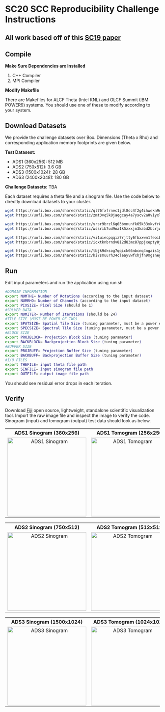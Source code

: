 # SC20 SCC Reproducibility Challenge Instructions

## All work based off of this [SC19 paper](http://impact.crhc.illinois.edu/Shared/Papers/MemXCT_SC19.pdf)

## Compile

**Make Sure Dependencies are Installed**

1. C++ Compiler
2. MPI Compiler

**Modify Makefile**

There are Makefiles for ALCF Theta (Intel KNL) and OLCF Summit (IBM POWER9) systems. You should use one of these to modify according to your system.

## Download Datasets

We provide the challenge datasets over Box. Dimensions (Theta x Rho) and corresponding application memory footprints are given below.

**Test Datasest:**

* ADS1 (360x256): 512 MB
* ADS2 (750x512): 3.6 GB
* ADS3 (1500x1024): 28 GB
* ADS3 (2400x2048): 180 GB

**Challenge Datasets:**
TBA

Each dataset requires a theta file and a sinogram file. Use the code below to directly download datasets to your cluster.

```bash
wget https://uofi.box.com/shared/static/ql76fxfrnec1jdl8dc4f2g4ihwekn9oj -O ADS1_theta.bin
wget https://uofi.box.com/shared/static/zmt3vq5k0jaqgcay4a7yscv2a0viyxlc -O ADS1_sinogram.bin

wget https://uofi.box.com/shared/static/yrsr9brzl6q03bmnunfk65k33ykvfr8o -O ADS2_theta.bin
wget https://uofi.box.com/shared/static/wssrib7ud9na1k5zxxjm3kabd2bcrjwu -O ADS2_sinogram.bin

wget https://uofi.box.com/shared/static/vi1uiecpqqiz7rjtty6fbxxwn1feoib0 -O ADS3_theta.bin
wget https://uofi.box.com/shared/static/icxtknbrndv8i2d83mc87ppjxepty8jz -O ADS3_sinogram.bin

wget https://uofi.box.com/shared/static/tbjk9dksog7qqick66nbcnq4ngais1yd -O ADS4_theta.bin
wget https://uofi.box.com/shared/static/ki7smuurh34cleayvwfxhjfn9mgsnega -O ADS4_sinogram.bin
```


## Run 

Edit input parameters and run the application using run.sh

```bash
#DOMAIN INFORMATION
export NUMTHE= Number of Rotations (according to the input dataset)
export NUMRHO= Number of Channels (according to the input dataset)
export PIXSIZE= Pixel Size (should be 1)
#SOLVER DATA
export NUMITER= Number of Iterations (should be 24)
#TILE SIZE (MUST BE POWER OF TWO)
export SPATSIZE= Spatial Tile Size (tuning parameter, must be a power of two)
export SPECSIZE= Spectral Tile Size (tuning parameter, must be a power of two)
#BLOCK SIZE
export PROJBLOCK= Projection Block Size (tuning parameter)
export BACKBLOCK= Backprojection Block Size (tuning parameter)
#BUFFER SIZE
export PROJBUFF= Projection Buffer Size (tuning parameter)
export BACKBUFF= Backprojection Buffer Size (tuning parameter)
#I/O FILES
export THEFILE= input theta file path
export SINFILE= input sinogram file path
export OUTFILE= output image file path
```

You should see residual error drops in each iteration.

## Verify

Download [Fiji](https://fiji.sc) open source, lightweight, standalone scientific visualization tool. Import the raw image file and inspect the image to verify the code. Sinogram (input) and tomogram (output) test data should look as below.

<table>
  <tr>
    <th>ADS1 Sinogram (360x256)</th>
    <th>ADS1 Tomogram (256x256)</th>
  </tr>
  <tr valign="top">
    <td style="text-align:center"><img src="https://user-images.githubusercontent.com/15988772/91256768-d3223380-e72d-11ea-8da7-09698a67db58.png" width="256" title="ADS1 Sinogram"></td>
    <td style="text-align:center"><img src="https://user-images.githubusercontent.com/15988772/91256777-d9181480-e72d-11ea-81b3-ccff86d68f7b.png" width="256" title="ADS1 Tomogram" ></td>
  </tr>
</table>

<table>
  <tr>
    <th>ADS2 Sinogram (750x512)</th>
    <th>ADS2 Tomogram (512x512)</th>
  </tr>
  <tr valign="top">
    <td style="text-align:center"><img src="https://user-images.githubusercontent.com/15988772/91256781-dcab9b80-e72d-11ea-8bc2-928d16174599.png" width="256" title="ADS2 Sinogram"></td>
    <td style="text-align:center"><img src="https://user-images.githubusercontent.com/15988772/91256787-e03f2280-e72d-11ea-9e41-28dd6691cf89.png" width="256" title="ADS2 Tomogram" ></td>
  </tr>
</table>

<table>
  <tr>
    <th>ADS3 Sinogram (1500x1024)</th>
    <th>ADS3 Tomogram (1024x1024)</th>
  </tr>
  <tr valign="top">
    <td style="text-align:center"><img src="https://user-images.githubusercontent.com/15988772/91256794-e59c6d00-e72d-11ea-975d-b75081267280.png" width="256" title="ADS3 Sinogram"></td>
    <td style="text-align:center"><img src="https://user-images.githubusercontent.com/15988772/91256809-eb924e00-e72d-11ea-9c5a-a6048c3d85b9.png" width="256" title="ADS3 Tomogram" ></td>
  </tr>
</table>
